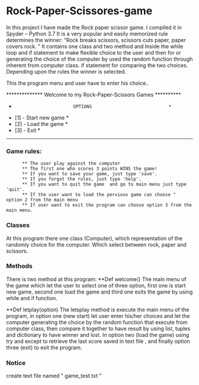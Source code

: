 # Rock-Paper-Scissores-game

In this project I have made the Rock paper scissor game. I compiled it in Spyder – Python 3.7 It is a very popular and
easily memorized rule determines the winner: “Rock breaks scissors, scissors cuts paper, paper covers rock.
” It contains one class and two method and Inside the while loop and if statement to make flexible choice to the user 
and then for or generating the choice of the computer by used the random function through inherent from computer class. 
if statement for comparing the two choices. Depending upon the rules the winner is selected.

This the program menu and user have to enter his choice.. 

************** Welcome to my Rock-Paper-Scissors Games **********
*                           OPTIONS                             *
* [1] - Start new game                                          *
* [2] - Load the game                                           *
* [3] - Exit                                                    *
*****************************************************************


### Game rules:
          ** The user play against the computer
          ** The first one who scores 3 points WINS the game!
          ** If you want to save your game, just type 'save'.
          ** If you forgot the rules, just type 'help'.
          ** If you want to quit the game  and go to main menu just type 'quit'.
          ** If the user want to load the pervious game can choose " option 2 from the main menu
          ** If user want to exit the program can choose option 3 from the main menu.
### Classes
At this program there one class (Computer), which representation of the randomly choice for the computer. Which select between rock, paper and scissors.
### Methods
There is two method at this program:
**Def welcome()
The main menu of the game which let the user to select one of three option, first one is start new game, second one load the game and third one exits the game by using while and if function.

**Def letplay(option)
The letsplay method is execute the main menu of the program, in option one (new start) let user enter his/her choices and let the computer generating the choice by the random function that execute from computer class, then compare it together to have result by using list, tuples and dictionary to have winner and lost. In option two (load the game) using try and except to retrieve the last score saved in text file , and finally option three (exit) to exit the program. 

### Notice
create text file named "  game_test.txt "

